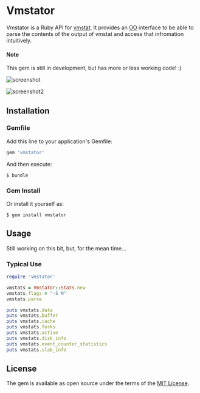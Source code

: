 # Vmstator

Vmstator is a Ruby API for [vmstat](https://en.wikipedia.org/wiki/Vmstat). It provides an [OO](https://www.tutorialspoint.com/ruby/ruby_object_oriented.htm) interface to be able to parse the contents of the output of vmstat and access that infromation intuitively.

#### Note

This gem is still in development, but has more or less working code! :)

![screenshot](http://i.imgur.com/spjIhpy.png "Screen Shot")

![screenshot2](http://i.imgur.com/D9TNIpY.png "Screen Shot2")

## Installation

### Gemfile

Add this line to your application's Gemfile:

```ruby
gem 'vmstator'
```

And then execute:

    $ bundle

### Gem Install

Or install it yourself as:

    $ gem install vmstator

## Usage

Still working on this bit, but, for the mean time...

### Typical Use

```ruby
require 'vmstator'

vmstats = Vmstator::Stats.new
vmstats.flags = "-S M"
vmstats.parse

puts vmstats.data
puts vmstats.buffer
puts vmstats.cache
puts vmstats.forks
puts vmstats.active
puts vmstats.disk_info
puts vmstats.event_counter_statistics
puts vmstats.slab_info
```

## License

The gem is available as open source under the terms of the [MIT License](http://opensource.org/licenses/MIT).

